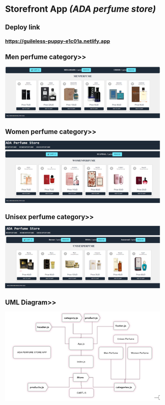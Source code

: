 # Storefront App ***(ADA perfume store)***

## Deploy link

### https://guileless-puppy-e1c01a.netlify.app

## Men perfume category>>

![uml](./assets/man.PNG)

## Women perfume category>>

![uml](./assets/women.PNG)

## Unisex perfume category>>

![uml](./assets/unisex.PNG)

## UML Diagram>>

![uml](./assets/UMLUpdate.PNG)
